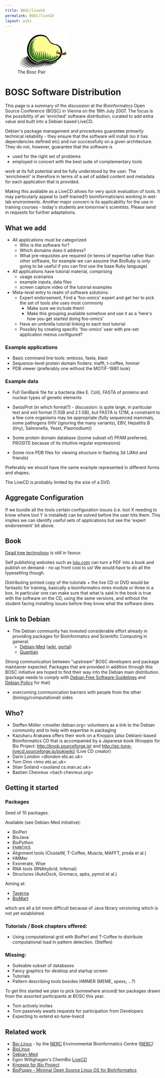 ```yaml
---
title: BOSC/liveCD
permalink: BOSC/liveCD
layout: wiki
---
```


<figure>
<img src="Pear.png" title="The Bosc Pair" />
<figcaption>The Bosc Pair</figcaption>
</figure>

# BOSC Software Distribution

This page is a summary of the discussion at the Bioinformatics Open
Source Conference (BOSC) in Vienna on the 19th July 2007. The focus is
the possibility of an 'enriched' software distribution, curated to add
extra value and built into a Debian based LiveCD.

Debian's package management and procedures guarantee primarily technical
reliability - they ensure that the software will install (so it has
dependencies defined etc) and run successfully on a given architecture.
They do not, however, guarantee that the software is

- used for the right set of problems
- employed in concert with the best suite of complementary tools

work at its full potential and be fully understood by the user. The
'enrichment' is therefore in terms of a set of added content and
metadata for each application that is provided.

Making this available as a LiveCD allows for very quick evaluation of
tools. It may particularly appeal to (self-trained?) bioinformaticians
working in wet-lab environments. Another major concern is its
applicability for the use in training courses - today's students are
tomorrow's scientists. Please send in requests for further adaptations.

## What we add

- All applications must be categorized
  - Who is the software for?
  - Which domains does it address?
  - What pre-requisites are required (in terms of expertise rather than
    other software, for example we can assume that BioRuby is only going
    to be useful if you can first use the base Ruby language)
- All applications have tutorial material, comprising
  - usage scenarios
  - example inputs, data files
  - screen capture video of the tutorial examples
- Meta-level entry to realm of software solutions:
  - Expert endorsement, Find a 'foo-omics' expert and get her to pick
    the set of tools she uses most commonly
    - Make sure we include them!
    - Make this grouping available somehow and use it as a 'here's how
      you get started doing foo-omics'
  - Have an umbrella tutorial linking to each tool tutorial
  - Possibly by creating specific 'foo-omics' user with pre-set
    application menus configured?

### Example applications

- Basic command line tools: emboss, fasta, blast
- Sequence-level protein domain finders: mafft, t-coffee, hmmer
- PDB viewer (preferably one without the MOTIF-1980 look)

### Example data

- Full GenBank file for a bacteria (like E. Coli), FASTA of proteins and
  nuclear types of genetic elements

<!-- -->

- SwissProt (in which format?) - discussion: is quite large, in
  particular text and xml format (1.1GB and 2.1 GB), but FASTA is 121M,
  a constraint to a few core organisms may be appropriate (fully
  sequenced mammals, some pathogens (HIV (ignoring the many variants),
  EBV, Hepatitis B (tiny), Salmonella, Yeast, Plasmodium))

<!-- -->

- Some protein domain database ((some subset of) PFAM preferred, PROSITE
  because of its intuitive regular expressions)

<!-- -->

- Some nice PDB files for viewing structure in flashing 3d (JMol and
  friends)

Preferably we should have the same example represented in different
forms and shapes.

The LiveCD is probably limited by the size of a DVD.

## Aggregate Configuration

If we bundle all the tools certain configuration issues (i.e. tool X
needing to know where tool Y is installed) can be solved before the user
hits them. This implies we can identify useful sets of applications but
see the 'expert endorsement' bit above.

## Book

[Dead tree technology](wikipedia:Dead_tree_edition "wikilink") is still
in favour.

Self publishing websites such as [lulu.com](http://www.lulu.com) can
turn a PDF into a book and publish on demand - no up front cost to us!
We would have to do all the typesetting though.

Distributing printed copy of the tutorials + the live CD or DVD would be
fantastic for training, basically a bioinformatics mres module or three
in a box. In particular one can make sure that what is said in the book
is true with the software on the CD, using the same versions, and
without the student facing installing issues before they know what the
software does.

## Link to Debian

- The Debian community has invested considerable effort already in
  providing packages for Bioinformatics and Scientific Computing in
  general:
  - [Debian-Med](http://www.debian.org/devel/debian-med/)
    ([wiki](http://wiki.debian.org/DebianMed),
    [portal](http://debian-med.alioth.debian.org))
  - [Quantian](http://dirk.eddelbuettel.com/quantian.html)

Strong communication between "upstream" BOSC developers and package
maintainer expected. Packages that are provided in addition through this
BOSC initiative are hoped to find their way into the Debian main
distribution. (package needs to comply with [Debian Free Software
Guidelines](http://www.debian.org/social_contract#guidelines) and
[Debian Policy](http://www.debian.org/doc/debian-policy/) for that)

- overcoming communication barriers with people from the other
  (biology/computational) sides

## Who?

- Steffen Möller \<moeller debian.org\> volunteers as a link to the
  Debian community and to help with expertise in packaging
- Kazuharu Arakawa offers their work on a Knoppix (also Debian)-based
  Bioinformatics CD that is accompanied by a Japanese book (Knoppix for
  Bio Project: <http://knob.sourceforge.jp>) and
  <http://ez-tune-livecd.sourceforge.jp/pukiwiki/> (Live CD creator)
- Darin London \<dlondon ebi.ac.uk\>
- Tom Oinn \<tmo ebi.ac.uk\>
- Stian Soiland \<ssoiland cs.man.ac.uk\>
- Bastien Chevreux \<bach chevreux.org\>

## Getting it started

### Packages

Seed of 10 packages.

Available (see Debian-Med initiative):

- BioPerl
- BioJava
- BioPython
- EMBOSS
- Alignment tools (ClustalW, T-Coffee, Muscle, MAFFT, proda et al.)
- HMMer
- Exonerate, Wise
- RNA tools (RNAhybrid, Infernal)
- Structures (AutoDock, Gromacs, apbs, pymol et al.)

Aiming at:

- [Taverna](http://tarverna.sf.net)
- [BioMart](http://www.biomart.org)

which are all a bit more difficult because of Java library versioning
which is not yet established.

### Tutorials / Book chapters offered:

- Using computational grid with BioPerl and T-Coffee to distribute
  computational load in pattern detection. (Steffen)

### Missing:

- Suiteable subset of databases
- Fancy graphics for desktop and startup screen
- Tutorials
- Pattern describing tools besides HMMER (MEME, spexs, ...?)

To get this started we plan to pick (somewhere around) ten packages
drawn from the assorted participants at BOSC this year.

- Tom actively invites
- Tom passively awaits requests for participation from Developers
- Expecting to extend ez-tune-livecd

## Related work

- [Bio-Linux](http://nebc.nox.ac.uk/biolinux.html) - by the
  [NERC](http://www.nerc.ac.uk) Environmental Bioinformatics Centre
  ([NEBC](http://nebc.nox.ac.uk/))
- [BioLinux](http://www.biolinux.org/)
- [Debian-Med](http://www.debian.org/devel/debian-med/)
- Egon Willighagen's ChemBio
  [LiveCD](http://chem-bla-ics.blogspot.com/2006/05/live-life-sciences-cd.html)
- [Knoppix for Bio Project](http://knob.sourceforge.jp)
- [BioPuppy - Minimal Open Source Linux OS for
  BioInformatics](http://biopuppy.org)
